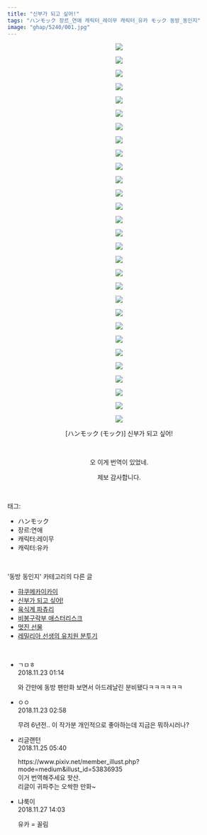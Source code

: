 ```yaml
---
title: "신부가 되고 싶어!"
tags: "ハンモック 장르_연애 캐릭터_레이무 캐릭터_유카 モック 동방_동인지"
image: "ghap/5240/001.jpg"
---
```

<div class="article">
<p style="text-align: center; clear: none; float: none;"><img src="{{ site.nasurl }}/ghap/5240/001.jpg"/></p>
<p style="text-align: center; clear: none; float: none;"><img src="{{ site.nasurl }}/ghap/5240/002.jpg"/></p>
<p style="text-align: center; clear: none; float: none;"><img src="{{ site.nasurl }}/ghap/5240/003.jpg"/></p>
<p style="text-align: center; clear: none; float: none;"><img src="{{ site.nasurl }}/ghap/5240/004.jpg"/></p>
<p style="text-align: center; clear: none; float: none;"><img src="{{ site.nasurl }}/ghap/5240/005.jpg"/></p>
<p style="text-align: center; clear: none; float: none;"><img src="{{ site.nasurl }}/ghap/5240/006.jpg"/></p>
<p style="text-align: center; clear: none; float: none;"><img src="{{ site.nasurl }}/ghap/5240/007.jpg"/></p>
<p style="text-align: center; clear: none; float: none;"><img src="{{ site.nasurl }}/ghap/5240/008.jpg"/></p>
<p style="text-align: center; clear: none; float: none;"><img src="{{ site.nasurl }}/ghap/5240/009.jpg"/></p>
<p style="text-align: center; clear: none; float: none;"><img src="{{ site.nasurl }}/ghap/5240/010.jpg"/></p>
<p style="text-align: center; clear: none; float: none;"><img src="{{ site.nasurl }}/ghap/5240/011.jpg"/></p>
<p style="text-align: center; clear: none; float: none;"><img src="{{ site.nasurl }}/ghap/5240/012.jpg"/></p>
<p style="text-align: center; clear: none; float: none;"><img src="{{ site.nasurl }}/ghap/5240/013.jpg"/></p>
<p style="text-align: center; clear: none; float: none;"><img src="{{ site.nasurl }}/ghap/5240/014.jpg"/></p>
<p style="text-align: center; clear: none; float: none;"><img src="{{ site.nasurl }}/ghap/5240/015.jpg"/></p>
<p style="text-align: center; clear: none; float: none;"><img src="{{ site.nasurl }}/ghap/5240/016.jpg"/></p>
<p style="text-align: center; clear: none; float: none;"><img src="{{ site.nasurl }}/ghap/5240/017.jpg"/></p>
<p style="text-align: center; clear: none; float: none;"><img src="{{ site.nasurl }}/ghap/5240/018.jpg"/></p>
<p style="text-align: center; clear: none; float: none;"><img src="{{ site.nasurl }}/ghap/5240/019.jpg"/></p>
<p style="text-align: center; clear: none; float: none;"><img src="{{ site.nasurl }}/ghap/5240/020.jpg"/></p>
<p style="text-align: center; clear: none; float: none;"><img src="{{ site.nasurl }}/ghap/5240/021.jpg"/></p>
<p style="text-align: center; clear: none; float: none;"><img src="{{ site.nasurl }}/ghap/5240/022.jpg"/></p>
<p style="text-align: center; clear: none; float: none;"><img src="{{ site.nasurl }}/ghap/5240/023.jpg"/></p>
<p style="text-align: center; clear: none; float: none;"><img src="{{ site.nasurl }}/ghap/5240/024.jpg"/></p>
<p style="text-align: center; clear: none; float: none;"><img src="{{ site.nasurl }}/ghap/5240/025.jpg"/></p>
<p style="text-align: center; clear: none; float: none;"><img src="{{ site.nasurl }}/ghap/5240/026.jpg"/></p>
<p style="text-align: center; clear: none; float: none;"><img src="{{ site.nasurl }}/ghap/5240/027.jpg"/></p>
<p style="text-align: center; clear: none; float: none;"><img src="{{ site.nasurl }}/ghap/5240/028.jpg"/></p>
<p style="text-align: center; clear: none; float: none;"><img src="{{ site.nasurl }}/ghap/5240/029.jpg"/></p>
<p style="text-align: center; clear: none; float: none;">[ハンモック (モック)] 신부가 되고 싶어!</p>
<p style="text-align: center; clear: none; float: none;"><br/></p>
<p style="text-align: center; clear: none; float: none;">오 이게 번역이 있었네.</p>
<p style="text-align: center; clear: none; float: none;">제보 감사합니다.</p>
</div><br/>
<div class="tagTrail">
<p>태그: </p>
<ul>
<li>ハンモック</li>
<li>장르:연애</li>
<li>캐릭터:레이무</li>
<li>캐릭터:유카</li>
</ul>
</div><br/>
<div class="another">
<p>'동방 동인지' 카테고리의 다른 글</p>
<ul>
<li><a href="/2018-11-28-ghap_5271">햐쿠메카이카이</a></li>
<li><a href="/2018-11-23-ghap_5240">신부가 되고 싶어!</a></li>
<li><a href="/2018-11-22-ghap_5239">육식계 파츄리</a></li>
<li><a href="/2018-11-20-ghap_5230">비봉구락부 애스터리스크</a></li>
<li><a href="/2018-11-20-ghap_5221">멋진 선물</a></li>
<li><a href="/2018-11-19-ghap_5210">레밀리아 선생의 유치원 분투기</a></li>
</ul>
</div><br/>
<div class="cb_module cb_fluid">
<div class="cb_wrt cb_profile">
<div class="comment">
<ul>
<li class="cb_thumb_off" id="comment15377168">
<div class="cb_comment_area">
<div class="cb_info_area">
<div class="cb_section">
<span class="cb_nick_name">ㄱㅁㅎ</span>
</div>
<div class="cb_section">
<span class="cb_date">2018.11.23 01:14 </span>
</div>
</div>
<div class="cb_dsc_comment">
<p class="cb_dsc">
											와 간만에 동방 팬만화 보면서 아드레날린 분비됐다ㅋㅋㅋㅋㅋㅋ
										</p>
</div>
</div></li>
<li class="cb_thumb_off" id="comment15377232">
<div class="cb_comment_area">
<div class="cb_info_area">
<div class="cb_section">
<span class="cb_nick_name">ㅇㅇ</span>
</div>
<div class="cb_section">
<span class="cb_date">2018.11.23 02:58 </span>
</div>
</div>
<div class="cb_dsc_comment">
<p class="cb_dsc">
											무려 6년전.. 이 작가분 개인적으로 좋아하는데 지금은 뭐하시러나?
										</p>
</div>
</div></li>
<li class="cb_thumb_off" id="comment15378102">
<div class="cb_comment_area">
<div class="cb_info_area">
<div class="cb_section">
<span class="cb_nick_name">리글랜턴</span>
</div>
<div class="cb_section">
<span class="cb_date">2018.11.25 05:40 </span>
</div>
</div>
<div class="cb_dsc_comment">
<p class="cb_dsc">
											https://www.pixiv.net/member_illust.php?mode=medium&amp;illust_id=53836935<br/>
이거 번역해주세요 핫산.<br/>
리글이 귀파주는 오싹한 만화~<br/>
</p>
</div>
</div></li>
<li class="cb_thumb_off" id="comment15379127">
<div class="cb_comment_area">
<div class="cb_info_area">
<div class="cb_section">
<span class="cb_nick_name">냐룩이</span>
</div>
<div class="cb_section">
<span class="cb_date">2018.11.27 14:03 </span>
</div>
</div>
<div class="cb_dsc_comment">
<p class="cb_dsc">
											유카 = 꼴림
										</p>
</div>
</div></li>
</ul>
</div>
</div><!-- commentList close -->
</div><br/>
